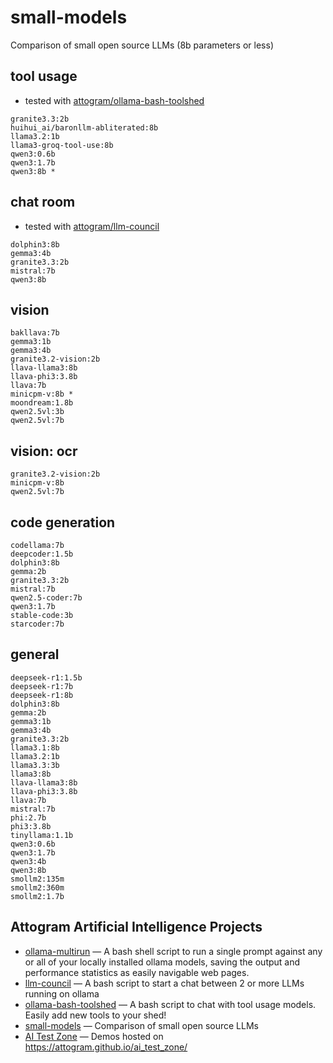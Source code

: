 # small-models

Comparison of small open source LLMs (8b parameters or less)

## tool usage
- tested with [attogram/ollama-bash-toolshed](https://github.com/attogram/ollama-bash-toolshed)
```
granite3.3:2b
huihui_ai/baronllm-abliterated:8b
llama3.2:1b
llama3-groq-tool-use:8b
qwen3:0.6b
qwen3:1.7b
qwen3:8b *
```

## chat room
- tested with [attogram/llm-council](https://github.com/attogram/llm-council)
```
dolphin3:8b
gemma3:4b
granite3.3:2b
mistral:7b
qwen3:8b
```

## vision
```
bakllava:7b
gemma3:1b
gemma3:4b
granite3.2-vision:2b 
llava-llama3:8b
llava-phi3:3.8b 
llava:7b 
minicpm-v:8b *
moondream:1.8b
qwen2.5vl:3b 
qwen2.5vl:7b
```

## vision: ocr
```
granite3.2-vision:2b
minicpm-v:8b
qwen2.5vl:7b
```

## code generation
```
codellama:7b
deepcoder:1.5b
dolphin3:8b
gemma:2b
granite3.3:2b
mistral:7b
qwen2.5-coder:7b
qwen3:1.7b
stable-code:3b
starcoder:7b
```

## general
```
deepseek-r1:1.5b
deepseek-r1:7b
deepseek-r1:8b
dolphin3:8b
gemma:2b
gemma3:1b
gemma3:4b
granite3.3:2b
llama3.1:8b
llama3.2:1b
llama3.3:3b
llama3:8b
llava-llama3:8b
llava-phi3:3.8b
llava:7b
mistral:7b
phi:2.7b
phi3:3.8b
tinyllama:1.1b
qwen3:0.6b
qwen3:1.7b
qwen3:4b
qwen3:8b
smollm2:135m
smollm2:360m
smollm2:1.7b
```

## Attogram Artificial Intelligence Projects

* [ollama-multirun](https://github.com/attogram/ollama-multirun) — A bash shell script to run a single prompt against any or all of your locally installed ollama models, saving the output and performance statistics as easily navigable web pages.
* [llm-council](https://github.com/attogram/llm-council) — A bash script to start a chat between 2 or more LLMs running on ollama
* [ollama-bash-toolshed](https://github.com/attogram/ollama-bash-toolshed) — A bash script to chat with tool usage models.  Easily add new tools to your shed!
* [small-models](https://github.com/attogram/small-models) — Comparison of small open source LLMs
* [AI Test Zone](https://github.com/attogram/ai_test_zone) — Demos hosted on https://attogram.github.io/ai_test_zone/
